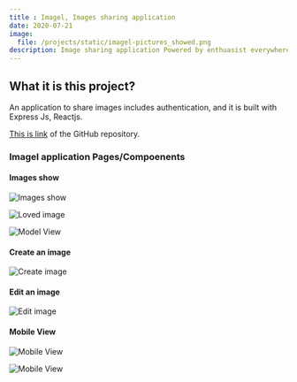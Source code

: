 ```yaml
---
title : Imagel, Images sharing application
date: 2020-07-21
image:
  file: /projects/static/imagel-pictures_showed.png
description: Image sharing application Powered by enthuasist everywhere.
---
```


## What it is this project?

An application to share images includes authentication, and it is built with Express Js, Reactjs.

[This is link](https://github.com/samyouaret/imagel) of the GitHub repository.

### Imagel application Pages/Compoenents

#### Images show

![Images show](/projects/static/imagel-index-page.png)

![Loved image](/projects/static/imagel-pictures_showed.png)

![ Model View](/projects/static/imagel-image_modal.png)

#### Create an image

![Create image](/projects/static/imagel-create-image.png)

#### Edit an image

![Edit image](/projects/static/imagel-edit-image.png)

#### Mobile View

![ Mobile View](/projects/static/imagel-mobile_view.png)

![ Mobile View](/projects/static/imagel_menu_mobile.png)
